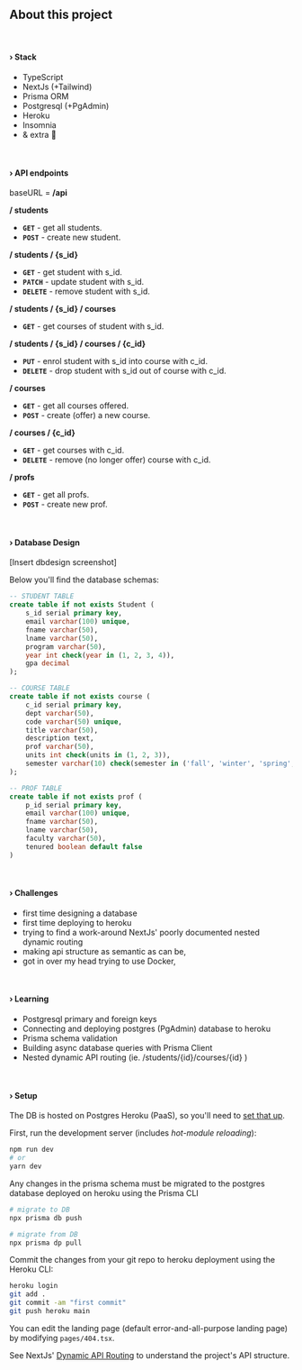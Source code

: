 ## About this project

<br />

#### › Stack
- TypeScript
- NextJs (+Tailwind)
- Prisma ORM
- Postgresql (+PgAdmin)
- Heroku
- Insomnia
- & extra 💛

<br />

#### › API endpoints
baseURL = **/api**

**/ students**
- **`GET`** - get all students.
- **`POST`** - create new student.

**/ students / {s_id}**
- **`GET`** - get student with s_id.
- **`PATCH`** - update student with s_id.
- **`DELETE`** - remove student with s_id.

**/ students / {s_id} / courses**
- **`GET`** - get courses of student with s_id.

**/ students / {s_id} / courses / {c_id}**
- **`PUT`** - enrol student with s_id into course with c_id.
- **`DELETE`** - drop student with s_id out of course with c_id.

**/ courses**
- **`GET`** - get all courses offered.
- **`POST`** - create (offer) a new course.

**/ courses / {c_id}**
- **`GET`** - get courses with c_id.
- **`DELETE`** - remove (no longer offer) course with c_id.

**/ profs**
- **`GET`** - get all profs.
- **`POST`** - create new prof.

<br />

#### › Database Design
[Insert dbdesign screenshot]

Below you'll find the database schemas:

```sql
-- STUDENT TABLE
create table if not exists Student (
	s_id serial primary key,
	email varchar(100) unique,
	fname varchar(50),
	lname varchar(50),
	program varchar(50),
	year int check(year in (1, 2, 3, 4)),
	gpa decimal
);
```

```sql
-- COURSE TABLE
create table if not exists course (
	c_id serial primary key,
	dept varchar(50),
	code varchar(50) unique,
	title varchar(50),
	description text,
	prof varchar(50),
	units int check(units in (1, 2, 3)),
	semester varchar(10) check(semester in ('fall', 'winter', 'spring', 'summer'))
);
```

```sql
-- PROF TABLE
create table if not exists prof (
	p_id serial primary key,
	email varchar(100) unique,
	fname varchar(50),
	lname varchar(50),
	faculty varchar(50),
	tenured boolean default false
)
```

<br />

#### › Challenges
- first time designing a database
- first time deploying to heroku
- trying to find a work-around NextJs' poorly documented nested dynamic routing
- making api structure as semantic as can be,
- got in over my head trying to use Docker,

<br />

#### › Learning
- Postgresql primary and foreign keys
- Connecting and deploying postgres (PgAdmin) database to heroku
- Prisma schema validation
- Building async database queries with Prisma Client
- Nested dynamic API routing (ie. /students/{id}/courses/{id} )

<br />

#### › Setup

The DB is hosted on Postgres Heroku (PaaS), so you'll need to [set that up](https://devcenter.heroku.com/articles/heroku-postgresql).

First, run the development server (includes *hot-module reloading*):

```bash
npm run dev
# or
yarn dev
```

Any changes in the prisma schema must be migrated to the postgres database deployed on heroku using the Prisma CLI
```bash
# migrate to DB
npx prisma db push

# migrate from DB
npx prisma dp pull
```

Commit the changes from your git repo to heroku deployment using the Heroku CLI:
```bash
heroku login
git add .
git commit -am "first commit"
git push heroku main
``` 

You can edit the landing page (default error-and-all-purpose landing page) by modifying `pages/404.tsx`.

See NextJs' [Dynamic API Routing](https://nextjs.org/learn/basics/dynamic-routes) to understand the project's API structure.
